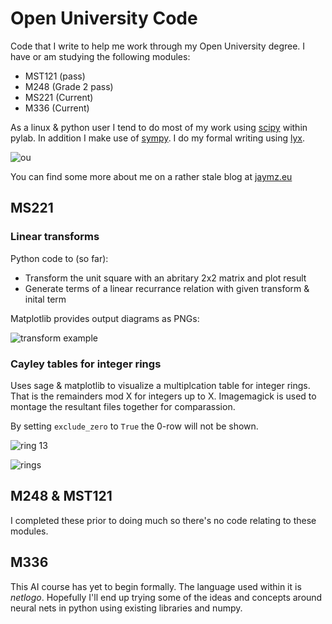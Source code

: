 # Open University Code

Code that I write to help me work through my Open University degree. I have or am
studying the following modules:

* MST121 (pass)
* M248 (Grade 2 pass)
* MS221 (Current)
* M336 (Current)

As a linux & python user I tend to do most of my work using [scipy](http://scipy.org)
within pylab. In addition I make use of [sympy](http://sympy.org). I do my formal
writing using [lyx](http://lyx.org).

![ou](http://www.open.ac.uk/includes/headers-footers/oulogo-56.jpg)

You can find some more about me on a rather stale blog at [jaymz.eu](http://jaymz.eu)

## MS221

### Linear transforms

Python code to (so far):

* Transform the unit square with an abritary 2x2 matrix and plot result
* Generate terms of a linear recurrance relation with given transform & inital term

Matplotlib provides output diagrams as PNGs:

![transform example](http://i.imgur.com/vRCDAAh.png)

### Cayley tables for integer rings

Uses sage & matplotlib to visualize a multiplcation table for integer rings. That
is the remainders mod X for integers up to X. Imagemagick is used to montage
the resultant files together for comparassion.

By setting `exclude_zero` to `True` the 0-row will not be shown.

![ring 13](http://i.imgur.com/YzAn6jV.png)

![rings](http://i.imgur.com/FEud05mh.png)

## M248 & MST121

I completed these prior to doing much so there's no code relating to these modules.

## M336

This AI course has yet to begin formally. The language used within it is _netlogo_.
Hopefully I'll end up trying some of the ideas and concepts around neural nets
in python using existing libraries and numpy.

